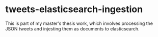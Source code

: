 # tweets-elasticsearch-ingestion
This is part of my master's thesis work, which involves processing the JSON tweets and injesting them as documents to elasticsearch.
